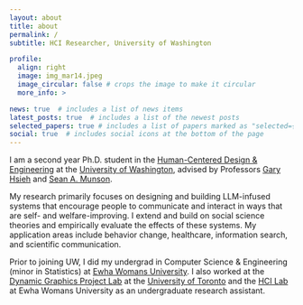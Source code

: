 ```yaml
---
layout: about
title: about
permalink: /
subtitle: HCI Researcher, University of Washington

profile:
  align: right
  image: img_mar14.jpeg
  image_circular: false # crops the image to make it circular
  more_info: >

news: true  # includes a list of news items
latest_posts: true  # includes a list of the newest posts
selected_papers: true # includes a list of papers marked as "selected={true}"
social: true  # includes social icons at the bottom of the page
---
```

I am a second year Ph.D. student in the [Human-Centered Design & Engineering](https://www.hcde.washington.edu/) at the [University of Washington](https://www.washington.edu/), advised by Professors [Gary Hsieh](https://faculty.washington.edu/garyhs/) and [Sean A. Munson](https://www.smunson.com/). 

My research primarily focuses on designing and building LLM-infused systems that encourage people to communicate and interact in ways that are self- and welfare-improving. I extend and build on social science theories and empirically evaluate the effects of these systems. My application areas include behavior change, healthcare, information search, and scientific communication. 

<!--My research primarily focuses on designing and building LLM-infused systems to advocate for positive behavior. Specifically, some of my recent works include: (i) understanding how the personas in LLM affect the credibility of the contents and (ii) exploring the roles of LLMs in making science communication more accessible and trustworthy. -->

Prior to joining UW, I did my undergrad in Computer Science & Engineering (minor in Statistics) at [Ewha Womans University](https://www.ewha.ac.kr/ewhaen/index.do). I also worked at the [Dynamic Graphics Project Lab](https://www.dgp.toronto.edu/) at the [University of Toronto](https://www.utoronto.ca/) and the [HCI Lab](https://hcil-ewha.github.io/homepage/index.html) at Ewha Womans University as an undergraduate research assistant.
